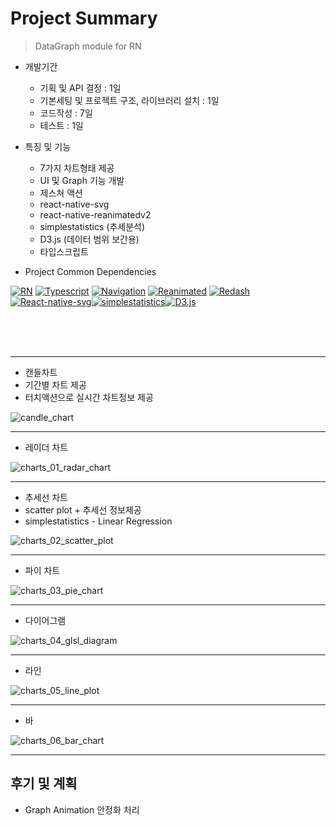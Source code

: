 # Project Summary

> DataGraph module for RN
- 개발기간
  + 기획 및 API 결정 : 1일
  + 기본세팅 및 프로젝트 구조, 라이브러리 설치 : 1일
  + 코드작성 : 7일
  + 테스트 : 1일
- 특징 및 기능  
  + 7가지 차트형태 제공
  + UI 및 Graph 기능 개발  
  + 제스쳐 액션
  + react-native-svg
  + react-native-reanimatedv2
  + simplestatistics (추세분석)
  + D3.js (데이터 범위 보간용)
  + 타입스크립트
  
- Project Common Dependencies

[![RN](https://img.shields.io/badge/React--Native-v0.63.4-white?style=fla&labelColor=blue&logoColor=blackt&logo=react)](https://github.com/facebook/react-native)
[![Typescript](https://img.shields.io/badge/Typescript-v4.1.3-white?style=flat&labelColor=blue&logoColor=black&logo=typescript)](https://github.com/microsoft/TypeScript)
[![Navigation](https://img.shields.io/badge/React--Navigation-v5-white?style=flat&labelColor=blue&logoColor=black&logo=react)](https://github.com/react-navigation/react-navigation)
  [![Reanimated](https://img.shields.io/badge/React--native--reanimated-v2.0.0--rc.0-white?style=flat&labelColor=blue&logoColor=black&logo=react)](https://docs.swmansion.com/react-native-reanimated/)
[![Redash](https://img.shields.io/badge/React--native--redash-v16.0.8-white?style=flat&labelColor=blue&logoColor=black&logo=react)](https://github.com/wcandillon/react-native-redash)
[![React-native-svg](https://img.shields.io/badge/React--native--svg-white?style=flat&labelColor=blue&logoColor=black&logo=react)](https://github.com/react-native-svg/react-native-svg)[![simplestatistics](https://img.shields.io/badge/simplestatistics-white?style=flat&labelColor=blue&logoColor=black&logo=react)](https://simplestatistics.org/)[![D3.js](https://img.shields.io/badge/D3.js-white?style=flat&labelColor=blue&logoColor=black&logo=react)](https://d3js.org/)

</br></br></br>
***
- 캔들차트
- 기간별 차트 제공
- 터치액션으로 실시간 차트정보 제공

![candle_chart](https://user-images.githubusercontent.com/25360777/120130585-83fbb880-c201-11eb-90d3-ce037b788c20.gif)
***
- 레이더 차트

![charts_01_radar_chart](https://user-images.githubusercontent.com/25360777/120130595-865e1280-c201-11eb-8dfb-33a6e52e0c35.gif)
***
- 추세선 차트
- scatter plot + 추세선 정보제공
- simplestatistics - Linear Regression

![charts_02_scatter_plot](https://user-images.githubusercontent.com/25360777/120130598-8827d600-c201-11eb-88c0-37b774e125c1.gif)
***
- 파이 차트

![charts_03_pie_chart](https://user-images.githubusercontent.com/25360777/120130601-89590300-c201-11eb-9526-f7c5335e17cb.gif)
***
- 다이어그램

![charts_04_glsl_diagram](https://user-images.githubusercontent.com/25360777/120130603-8a8a3000-c201-11eb-8113-b55e20b9fa83.gif)
***
- 라인

![charts_05_line_plot](https://user-images.githubusercontent.com/25360777/120130606-8d852080-c201-11eb-816e-faa772e386ac.gif)
***
- 바

![charts_06_bar_chart](https://user-images.githubusercontent.com/25360777/120130612-8f4ee400-c201-11eb-83f3-76e87593a77c.gif)
***

## 후기 및 계획
- Graph Animation 안정화 처리
